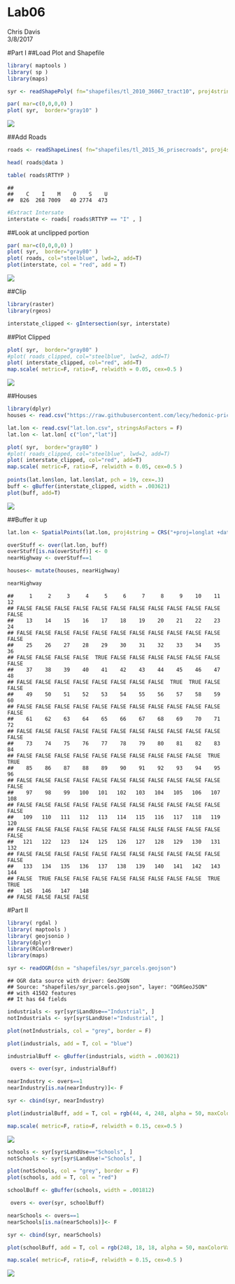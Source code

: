 # Lab06
Chris Davis  
3/8/2017  


#Part I
##Load Plot and Shapefile

```r
library( maptools )
library( sp )
library(maps)

syr <- readShapePoly( fn="shapefiles/tl_2010_36067_tract10", proj4string=CRS("+proj=longlat +datum=WGS84") )

par( mar=c(0,0,0,0) )
plot( syr,  border="gray10" )
```

![](Lab06_files/figure-html/unnamed-chunk-1-1.png)<!-- -->

##Add Roads

```r
roads <- readShapeLines( fn="shapefiles/tl_2015_36_prisecroads", proj4string=CRS("+proj=longlat +datum=WGS84") )

head( roads@data )
```

<div data-pagedtable="false">
  <script data-pagedtable-source type="application/json">
{"columns":[{"label":["LINEARID"],"name":[1],"type":["fctr"],"align":["left"]},{"label":["FULLNAME"],"name":[2],"type":["fctr"],"align":["left"]},{"label":["RTTYP"],"name":[3],"type":["fctr"],"align":["left"]},{"label":["MTFCC"],"name":[4],"type":["fctr"],"align":["left"]}],"data":[{"1":"1104486676574","2":"Ny St Thruway Berkshire Exd","3":"M","4":"S1200"},{"1":"1104493254230","2":"Center St Exd","3":"M","4":"S1200"},{"1":"1104492126212","2":"Oak St Exd","3":"M","4":"S1200"},{"1":"110788145083","2":"Main St Exd","3":"M","4":"S1200"},{"1":"110788617875","2":"Gilbert St Exd","3":"M","4":"S1200"},{"1":"110496874399","2":"Forest Ave Exd","3":"M","4":"S1200"}],"options":{"columns":{"min":{},"max":[10]},"rows":{"min":[10],"max":[10]},"pages":{}}}
  </script>
</div>

```r
table( roads$RTTYP )
```

```
## 
##    C    I    M    O    S    U 
##  826  268 7009   40 2774  473
```

```r
#Extract Intersate
interstate <- roads[ roads$RTTYP == "I" , ]
```
##Look at unclipped portion

```r
par( mar=c(0,0,0,0) )
plot( syr,  border="gray80" )
plot( roads, col="steelblue", lwd=2, add=T)
plot(interstate, col = "red", add = T)
```

![](Lab06_files/figure-html/unnamed-chunk-3-1.png)<!-- -->

##Clip

```r
library(raster)
library(rgeos)

interstate_clipped <- gIntersection(syr, interstate)
```
##Plot Clipped 

```r
plot( syr,  border="gray80" )
#plot( roads_clipped, col="steelblue", lwd=2, add=T)
plot( interstate_clipped, col="red", add=T)
map.scale( metric=F, ratio=F, relwidth = 0.05, cex=0.5 )
```

![](Lab06_files/figure-html/unnamed-chunk-5-1.png)<!-- -->

##Houses

```r
library(dplyr)
houses <- read.csv("https://raw.githubusercontent.com/lecy/hedonic-prices/master/Data/Housing%20Price%20In-Class%20Exercise%20(Responses).csv", stringsAsFactors = F)

lat.lon <- read.csv("lat.lon.csv", stringsAsFactors = F)
lat.lon <- lat.lon[ c("lon","lat")]

plot( syr,  border="gray80" )
#plot( roads_clipped, col="steelblue", lwd=2, add=T)
plot( interstate_clipped, col="red", add=T)
map.scale( metric=F, ratio=F, relwidth = 0.05, cex=0.5 )
  
points(lat.lon$lon, lat.lon$lat, pch = 19, cex=.3)
buff <- gBuffer(interstate_clipped, width = .003621)
plot(buff, add=T)
```

![](Lab06_files/figure-html/unnamed-chunk-6-1.png)<!-- -->

##Buffer it up

```r
lat.lon <- SpatialPoints(lat.lon, proj4string = CRS("+proj=longlat +datum=WGS84") )

overStuff <- over(lat.lon, buff)
overStuff[is.na(overStuff)] <- 0
nearHighway <- overStuff==1

houses<- mutate(houses, nearHighway)

nearHighway
```

```
##     1     2     3     4     5     6     7     8     9    10    11    12 
## FALSE FALSE FALSE FALSE FALSE FALSE FALSE FALSE FALSE FALSE FALSE FALSE 
##    13    14    15    16    17    18    19    20    21    22    23    24 
## FALSE FALSE FALSE FALSE FALSE FALSE FALSE FALSE FALSE FALSE FALSE FALSE 
##    25    26    27    28    29    30    31    32    33    34    35    36 
## FALSE FALSE FALSE FALSE  TRUE FALSE FALSE FALSE FALSE FALSE FALSE FALSE 
##    37    38    39    40    41    42    43    44    45    46    47    48 
## FALSE FALSE FALSE FALSE FALSE FALSE FALSE FALSE  TRUE  TRUE FALSE FALSE 
##    49    50    51    52    53    54    55    56    57    58    59    60 
## FALSE FALSE FALSE FALSE FALSE FALSE FALSE FALSE FALSE FALSE FALSE FALSE 
##    61    62    63    64    65    66    67    68    69    70    71    72 
## FALSE FALSE FALSE FALSE FALSE FALSE FALSE FALSE FALSE FALSE FALSE FALSE 
##    73    74    75    76    77    78    79    80    81    82    83    84 
## FALSE FALSE FALSE FALSE FALSE FALSE FALSE FALSE FALSE FALSE  TRUE  TRUE 
##    85    86    87    88    89    90    91    92    93    94    95    96 
## FALSE FALSE FALSE FALSE FALSE FALSE FALSE FALSE FALSE FALSE FALSE FALSE 
##    97    98    99   100   101   102   103   104   105   106   107   108 
## FALSE FALSE FALSE FALSE FALSE FALSE FALSE FALSE FALSE FALSE FALSE FALSE 
##   109   110   111   112   113   114   115   116   117   118   119   120 
## FALSE FALSE FALSE FALSE FALSE FALSE FALSE FALSE FALSE FALSE FALSE FALSE 
##   121   122   123   124   125   126   127   128   129   130   131   132 
## FALSE FALSE FALSE FALSE FALSE FALSE FALSE FALSE FALSE FALSE FALSE FALSE 
##   133   134   135   136   137   138   139   140   141   142   143   144 
## FALSE  TRUE FALSE FALSE FALSE FALSE FALSE FALSE FALSE FALSE  TRUE  TRUE 
##   145   146   147   148 
## FALSE FALSE FALSE FALSE
```

#Part II

```r
library( rgdal )
library( maptools )
library( geojsonio )
library(dplyr)
library(RColorBrewer)
library(maps)

syr <- readOGR(dsn = "shapefiles/syr_parcels.geojson")
```

```
## OGR data source with driver: GeoJSON 
## Source: "shapefiles/syr_parcels.geojson", layer: "OGRGeoJSON"
## with 41502 features
## It has 64 fields
```

```r
industrials <- syr[syr$LandUse=="Industrial", ]
notIndustrials <- syr[syr$LandUse!="Industrial", ]

plot(notIndustrials, col = "grey", border = F)

plot(industrials, add = T, col = "blue")

industrialBuff <- gBuffer(industrials, width = .003621)

 overs <- over(syr, industrialBuff)

nearIndustry <- overs==1
nearIndustry[is.na(nearIndustry)]<- F

syr <- cbind(syr, nearIndustry)

plot(industrialBuff, add = T, col = rgb(44, 4, 248, alpha = 50, maxColorValue = 355))

map.scale( metric=F, ratio=F, relwidth = 0.15, cex=0.5 )
```

![](Lab06_files/figure-html/unnamed-chunk-8-1.png)<!-- -->


```r
schools <- syr[syr$LandUse=="Schools", ]
notSchools <- syr[syr$LandUse!="Schools", ]

plot(notSchools, col = "grey", border = F)
plot(schools, add = T, col = "red")

schoolBuff <- gBuffer(schools, width = .001812)

 overs <- over(syr, schoolBuff)

nearSchools <- overs==1
nearSchools[is.na(nearSchools)]<- F

syr <- cbind(syr, nearSchools)

plot(schoolBuff, add = T, col = rgb(248, 18, 18, alpha = 50, maxColorValue = 355))

map.scale( metric=F, ratio=F, relwidth = 0.15, cex=0.5 )
```

![](Lab06_files/figure-html/unnamed-chunk-9-1.png)<!-- -->


